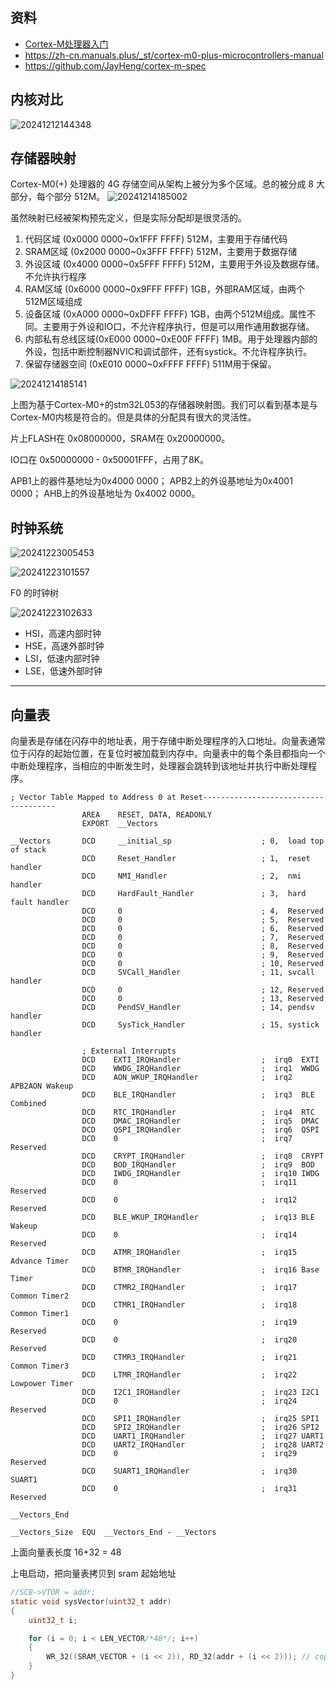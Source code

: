 
## 资料

* [Cortex-M处理器入门](d:/Docs/Cortex-M/ARM%20Cortex-M处理器入门.pdf)
* https://zh-cn.manuals.plus/_st/cortex-m0-plus-microcontrollers-manual
* https://github.com/JayHeng/cortex-m-spec

## 内核对比

![20241212144348](https://cdn.jsdelivr.net/gh/24849748/PicBed/ob/20241212144348.png)


## 存储器映射

Cortex-M0(+) 处理器的 4G 存储空间从架构上被分为多个区域。总的被分成 8 大部分，每个部分 512M。 
![20241214185002](https://cdn.jsdelivr.net/gh/24849748/PicBed/ob/20241214185002.png)

虽然映射已经被架构预先定义，但是实际分配却是很灵活的。 
1. 代码区域 (0x0000 0000~0x1FFF FFFF) 512M，主要用于存储代码 
2. SRAM区域 (0x2000 0000~0x3FFF FFFF) 512M，主要用于数据存储 
3. 外设区域 (0x4000 0000~0x5FFF FFFF) 512M，主要用于外设及数据存储。不允许执行程序 
4. RAM区域 (0x6000 0000~0x9FFF FFFF) 1GB，外部RAM区域，由两个512M区域组成 
5. 设备区域 (0xA000 0000~0xDFFF FFFF) 1GB，由两个512M组成。属性不同。主要用于外设和IO口，不允许程序执行，但是可以用作通用数据存储。 
6. 内部私有总线区域(0xE000 0000~0xE00F FFFF) 1MB。用于处理器内部的外设，包括中断控制器NVIC和调试部件，还有systick。不允许程序执行。 
7. 保留存储器空间 (0xE010 0000~0xFFFF FFFF) 511M用于保留。 

![20241214185141](https://cdn.jsdelivr.net/gh/24849748/PicBed/ob/20241214185141.png)

上图为基于Cortex-M0+的stm32L053的存储器映射图。我们可以看到基本是与Cortex-M0内核是符合的。但是具体的分配具有很大的灵活性。 

片上FLASH在 0x08000000，SRAM在 0x20000000。

IO口在 0x50000000 - 0x50001FFF，占用了8K。 

APB1上的器件基地址为0x4000 0000； 
APB2上的外设基地址为0x4001 0000； 
AHB上的外设基地址为 0x4002 0000。


## 时钟系统

![20241223005453](https://cdn.jsdelivr.net/gh/24849748/PicBed/ob/20241223005453.png)

![20241223101557](https://cdn.jsdelivr.net/gh/24849748/PicBed/ob/20241223101557.png)

F0 的时钟树

![20241223102633](https://cdn.jsdelivr.net/gh/24849748/PicBed/ob/20241223102633.png)

* HSI，高速内部时钟
* HSE，高速外部时钟
* LSI，低速内部时钟
* LSE，低速外部时钟



---
<!-- 
<!DOCTYPE html>
<html lang="en">
<head>
    <meta charset="UTF-8">
    <meta name="viewport" content="width=device-width, initial-scale=1.0">
    <title>Memory Map Visualization</title>
    <style>
        body {
            font-family: Arial, sans-serif;
            display: flex;
            justify-content: center;
            align-items: center;
            height: 100vh;
            background-color: #f9f9f9;
        }
        .memory-map {
            display: flex;
            flex-direction: column;
            align-items: center;
            width: 200px;
        }
        .memory-label {
            font-size: 14px;
            margin: 5px 0;
        }
        .memory-bar {
            width: 50px;
            height: 400px;
            border: 2px solid black;
            position: relative;
            background-color: white;
        }
        .region {
            position: absolute;
            width: 100%;
            border: 1px dashed black;
            text-align: center;
            font-size: 12px;
        }
        .region-top {
            top: 0;
            height: 20%;
        }
        .region-middle {
            top: 20%;
            height: 60%;
            border: none;
        }
        .region-bottom {
            top: 80%;
            height: 20%;
        }
        .label-top {
            color: purple;
            font-weight: bold;
        }
        .label-middle {
            color: red;
            font-weight: bold;
        }
        .label-bottom {
            color: green;
            font-weight: bold;
        }
    </style>
</head>
<body>
    <div class="memory-map">
        <div class="memory-label label-top">0x0208 0000</div>
        <div class="memory-bar">
            <div class="region region-top"></div>
            <div class="region region-middle"></div>
            <div class="region region-bottom"></div>
        </div>
        <div class="memory-label label-middle">0x0204 1000</div>
        <div class="memory-label label-bottom">0x0200 2000</div>
    </div>
</body>
</html>


---
<!DOCTYPE html>
<html lang="zh-CN">
<head>
    <meta charset="UTF-8">
    <meta name="viewport" content="width=device-width, initial-scale=1.0">
    <title>内存布局可视化</title>
    <style>
        body {
            font-family: Arial, sans-serif;
            display: flex;
            justify-content: center;
            align-items: center;
            height: 100vh;
            margin: 0;
            background-color: #f0f0f0;
        }
        .memory-map {
            display: flex;
            align-items: flex-start;
        }
        .labels {
            display: flex;
            flex-direction: column;
            justify-content: space-between;
            margin-right: 10px;
        }
        .labels div {
            font-size: 14px;
        }
        .bar-container {
            position: relative;
            width: 50px;
            height: 400px;
            border: 2px solid #000;
            background-color: #fff;
        }
        .region {
            position: absolute;
            width: 100%;
            text-align: center;
            color: #fff;
            font-size: 12px;
            line-height: 1.2;
        }
        .region-1 {
            height: 20%;
            top: 0;
            background-color: #4CAF50;
        }
        .region-2 {
            height: 30%;
            top: 20%;
            background-color: #2196F3;
        }
        .region-3 {
            height: 50%;
            top: 50%;
            background-color: #FF9800;
        }
    </style>
</head>
<body>
    <div class="memory-map">
        <div class="labels">
            <div>0x0800 0000</div>
            <div>0x0800 2000</div>
            <div>0x0800 5000</div>
            <div>0x0800 A000</div>
        </div>
        <div class="bar-container">
            <div class="region region-1">Bootloader</div>
            <div class="region region-2">Application</div>
            <div class="region region-3">User Data</div>
        </div>
    </div>
</body>
</html>

 -->

## 向量表

向量表是存储在闪存中的地址表，用于存储中断处理程序的入口地址。向量表通常位于闪存的起始位置，在复位时被加载到内存中。向量表中的每个条目都指向一个中断处理程序，当相应的中断发生时，处理器会跳转到该地址并执行中断处理程序。

```
; Vector Table Mapped to Address 0 at Reset-------------------------------------
                AREA    RESET, DATA, READONLY
                EXPORT  __Vectors

__Vectors       DCD     __initial_sp                    ; 0,  load top of stack
                DCD     Reset_Handler                   ; 1,  reset handler
                DCD     NMI_Handler                     ; 2,  nmi handler
                DCD     HardFault_Handler               ; 3,  hard fault handler
                DCD     0                               ; 4,  Reserved
                DCD     0                               ; 5,  Reserved
                DCD     0                               ; 6,  Reserved
                DCD     0                               ; 7,  Reserved
                DCD     0                               ; 8,  Reserved
                DCD     0                               ; 9,  Reserved
                DCD     0                               ; 10, Reserved
                DCD     SVCall_Handler                  ; 11, svcall handler
                DCD     0                               ; 12, Reserved
                DCD     0                               ; 13, Reserved
                DCD     PendSV_Handler                  ; 14, pendsv handler
                DCD     SysTick_Handler                 ; 15, systick handler

                ; External Interrupts
                DCD    EXTI_IRQHandler                  ;  irq0  EXTI 
                DCD    WWDG_IRQHandler                  ;  irq1  WWDG 
                DCD    AON_WKUP_IRQHandler              ;  irq2  APB2AON Wakeup 
                DCD    BLE_IRQHandler                   ;  irq3  BLE Combined 
                DCD    RTC_IRQHandler                   ;  irq4  RTC
                DCD    DMAC_IRQHandler                  ;  irq5  DMAC 
                DCD    QSPI_IRQHandler                  ;  irq6  QSPI
                DCD    0                                ;  irq7  Reserved
                DCD    CRYPT_IRQHandler                 ;  irq8  CRYPT
                DCD    BOD_IRQHandler                   ;  irq9  BOD
                DCD    IWDG_IRQHandler                  ;  irq10 IWDG
                DCD    0                                ;  irq11 Reserved
                DCD    0                                ;  irq12 Reserved
                DCD    BLE_WKUP_IRQHandler              ;  irq13 BLE Wakeup
                DCD    0                                ;  irq14 Reserved
                DCD    ATMR_IRQHandler                  ;  irq15 Advance Timer
                DCD    BTMR_IRQHandler                  ;  irq16 Base Timer 
                DCD    CTMR2_IRQHandler                 ;  irq17 Common Timer2
                DCD    CTMR1_IRQHandler                 ;  irq18 Common Timer1
                DCD    0                                ;  irq19 Reserved
                DCD    0                                ;  irq20 Reserved
                DCD    CTMR3_IRQHandler                 ;  irq21 Common Timer3
                DCD    LTMR_IRQHandler                  ;  irq22 Lowpower Timer
                DCD    I2C1_IRQHandler                  ;  irq23 I2C1  
                DCD    0                                ;  irq24 Reserved
                DCD    SPI1_IRQHandler                  ;  irq25 SPI1
                DCD    SPI2_IRQHandler                  ;  irq26 SPI2
                DCD    UART1_IRQHandler                 ;  irq27 UART1
                DCD    UART2_IRQHandler                 ;  irq28 UART2
                DCD    0                                ;  irq29 Reserved
                DCD    SUART1_IRQHandler                ;  irq30 SUART1
                DCD    0                                ;  irq31 Reserved

__Vectors_End

__Vectors_Size  EQU  __Vectors_End - __Vectors
```

上面向量表长度 16+32 = 48

上电启动，把向量表拷贝到 sram 起始地址

```c
//SCB->VTOR = addr;
static void sysVector(uint32_t addr)
{
    uint32_t i;

    for (i = 0; i < LEN_VECTOR/*48*/; i++)
    {
        WR_32((SRAM_VECTOR + (i << 2)), RD_32(addr + (i << 2))); // copy
    }
}
```